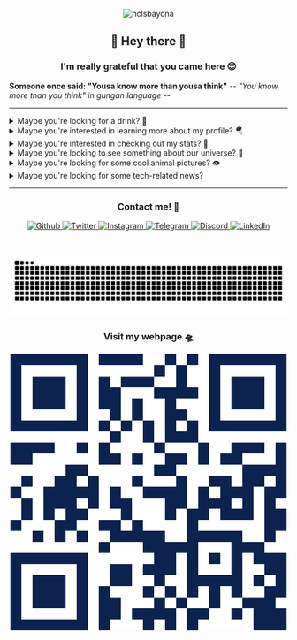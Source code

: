 <p align="center">

  <img src="https://socialify.git.ci/nclsbayona/nclsbayona/image?description=1&descriptionEditable=Come%20check%20my%20profile!&font=Bitter&pattern=Signal&theme=Dark" alt="nclsbayona" width="640" height="320" />

</p>

<h2 align="center">👋 Hey there 👋</h2>

<h3 align="center">I'm really grateful that you came here 😎</h3>

<!--p  align="center">
<img src="logo.png" alt="Logo" width="480">
</p-->



<p align="center">

  <strong align="center">Someone once said: &quot;Yousa know more than yousa think&quot;</strong>
  <i>-- &quot;You know more than you think&quot; in gungan language --</i>

</p>

----

<details>
<summary>Maybe you're looking for a drink? 🍹</summary>
<br />
<h4 align="center">Boxcar</h4>
<p align="center">

<img src="https://www.thecocktaildb.com/images/media/drink/pwgtpa1504366376.jpg" alt="Drink image" />

</p>
 
<h5 align="center">Alcoholic - Ordinary Drink</h5>

<h5 align="center">Neccesary ingredients</h5>
<table align="center">
<tr>
<td>
<table frame="box" rules="cols">
    <thead>
        <tr>
            <th style="padding-left: 1em; padding-right: 1em; text-align: center">Ingredient</th>
            <th style="padding-left: 1em; padding-right: 1em; text-align: center">Measure</th>
        </tr>
    </thead>
    <tbody>
        <tr>
            <td style="padding-left: 1em; padding-right: 1em; text-align: center; vertical-align: top">Gin</td>
            <td style="padding-left: 1em; padding-right: 1em; text-align: center; vertical-align: top">1 1/2 oz </td>
        </tr>
        <tr>
            <td style="padding-left: 1em; padding-right: 1em; text-align: center; vertical-align: top">Triple sec</td>
            <td style="padding-left: 1em; padding-right: 1em; text-align: center; vertical-align: top">1 oz </td>
        </tr>
        <tr>
            <td style="padding-left: 1em; padding-right: 1em; text-align: center; vertical-align: top">Lemon juice</td>
            <td style="padding-left: 1em; padding-right: 1em; text-align: center; vertical-align: top">1 tsp </td>
        </tr>
        <tr>
            <td style="padding-left: 1em; padding-right: 1em; text-align: center; vertical-align: top">Grenadine</td>
            <td style="padding-left: 1em; padding-right: 1em; text-align: center; vertical-align: top">1/2 tsp </td>
        </tr>
        <tr>
            <td style="padding-left: 1em; padding-right: 1em; text-align: center; vertical-align: top">Egg white</td>
            <td style="padding-left: 1em; padding-right: 1em; text-align: center; vertical-align: top">1 </td>
        </tr>
    </tbody>
</table>
</td>
</tr>
</table>



<p align="center">
In a shaker half-filled with ice cubes, combine all of the ingredients. Shake well. Strain into a sour glass.
</p>

----

</details>

<details>
<summary>Maybe you're interested in learning more about my profile? 🪂</summary>
<br />
<h5 align="center">👀 Visitor count</h5>
<p align="center">

<img src="https://profile-counter.glitch.me/nclsbayona/count.svg"/>

</p>
<p align="center">

<img src="https://img.shields.io/github/followers/nclsbayona?color=003153&logo=github&style=for-the-badge"/>
<img src="https://img.shields.io/github/last-commit/nclsbayona/nclsbayona?color=003153&logo=github&style=for-the-badge&label=Latest%20Profile%20Commit">

</p>
<p align="center">

<img src="https://github-profile-trophy.vercel.app/?username=nclsbayona&theme=dracula&no-frame=false&margin-w=5&margin-h=5&no-bg=true&column=4">

</p>

----

</details>
<details>
<summary>Maybe you're interested in checking out my stats? 🐣</summary>
<br />
<h4 align="center">General GitHub Stats 🌀</h4>

<p align="center">

<!--h5>😃 General Overview</h5-->
<img src="https://github-readme-stats.vercel.app/api?username=nclsbayona&show_icons=true&count_private=true&include_all_commits=true&locale=en&theme=tokyonight" width="260">

<!--h5>Life-Time Stats Overview 😃</h5-->
<img src="https://github-readme-streak-stats.herokuapp.com/?user=nclsbayona&theme=algolia" width="260">

</p>

<br />

<h4 align="center">🤖 Programming Languages Stats</h4>

<p align="center">

<!--h5>Most Used Languages Stats 💾</h5-->
<img src="https://github-readme-stats.vercel.app/api/top-langs/?username=nclsbayona&show_icons=true&locale=en&langs_count=5&theme=tokyonight">

</p>

<br />

<h4 align="center">⌚General Weekly-Stats</h4>
<table align="center">
<tr>
<td>
<table frame="box" rules="cols">
    <thead>
        <tr>
            <th style="padding-left: 1em; padding-right: 1em; text-align: center">Language name</th>
            <th style="padding-left: 1em; padding-right: 1em; text-align: center">Time spent</th>
        </tr>
    </thead>
    <tbody>
    </tbody>
</table>
</td>
<td>
<table frame="box" rules="cols">
    <thead>
        <tr>
            <th style="padding-left: 1em; padding-right: 1em; text-align: center">OS name</th>
            <th style="padding-left: 1em; padding-right: 1em; text-align: center">Time spent</th>
        </tr>
    </thead>
    <tbody>
    </tbody>
</table>
</td>
</tr>
</table>

----
</details>

<details>
<summary>Maybe you're looking to see something about our universe? 🔭</summary>

<br />
<h4 align="center">Eclipse Rings - ©️ Jerry Zhang (left), Baolong Chen (photographer) &amp; Amber Zhang (right) @ 2023-10-16</h4>
<p align="center">

<img src="https://apod.nasa.gov/apod/image/2310/AnnularProposal_Zhang_960.jpg" alt="Eclipse Rings image" />

</p>
 
<h5 align="center">She knew everything but the question. She was well aware that there would be a complete annular eclipse of the Sun visible from their driving destination: Lake Abert in Oregon.  She knew that the next ring-of-fire eclipse would occur in the USA only in 16 more years, making this a rare photographic opportunity.  She was comfortable with the plan: that she and her boyfriend would appear in front of the eclipse in silhouette, sometimes alone, and sometimes together.  She knew that the annular phase of this eclipse would last only a few minutes and she helped in the many hours of planning.  She could see their friend who set up the camera about 400 meters away at the bottom of a ridge.  What she didn't know was the question she would be asked. But she did know the answer: &quot;yes&quot;.   Album: Selected eclipse images sent in to APOD</h5>

----

</details>

<details>
<summary>Maybe you're looking for some cool animal pictures? 👁️</summary>

<br />
<table align="center">
<tr>
<td>
<img src="https://cdn.animality.xyz/dog/12.png" width="180"/>
</td>
<td>
<img src="https://cdn.animality.xyz/duck/14.png" width="180"/>
</td>
<td>
<img src="https://cdn.animality.xyz/fox/17.png" width="180"/>
</td>
</tr>
<tr>
<td>
<img src="https://cdn.animality.xyz/cat/19.png" width="180"/>
</td>
<td>
<img src="https://cdn.animality.xyz/bird/8.png" width="180"/>
</td>
<td>
<img src="https://cdn.animality.xyz/panda/2.png" width="180"/>
</td>
</tr>
<tr>
<td>
<img src="https://cdn.animality.xyz/redpanda/17.png" width="180"/>
</td>
<td>
<img src="https://cdn.animality.xyz/koala/1.png" width="180"/>
</td>
<td>
<img src="https://cdn.animality.xyz/whale/16.png" width="180"/>
</td>
</tr>
<tr>
<td>
<img src="https://cdn.animality.xyz/dolphin/19.png" width="180"/>
</td>
<td>
<img src="https://cdn.animality.xyz/kangaroo/6.png" width="180"/>
</td>
<td>
<img src="https://cdn.animality.xyz/rabbit/21.png" width="180"/>
</td>
</tr>
<tr>
<td>
<img src="https://cdn.animality.xyz/lion/24.png" width="180"/>
</td>
<td>
<img src="https://cdn.animality.xyz/bear/0.png" width="180"/>
</td>
<td>
<img src="https://cdn.animality.xyz/frog/22.png" width="180"/>
</td>
</tr>
<tr>
<td>
<img src="https://cdn.animality.xyz/penguin/17.png" width="180"/>
</td>
<td>
<img src="https://cdn.animality.xyz/axolotl/0.png" width="180"/>
</td>
<td>
<img src="https://cdn.animality.xyz/capybara/5.png" width="180"/>
</td>
</tr>
<tr>
<td>
<img src="https://cdn.animality.xyz/hedgehog/3.png" width="180"/>
</td>
<td>
<img src="https://cdn.animality.xyz/turtle/15.png" width="180"/>
</td>
<td>
<img src="https://cdn.animality.xyz/narwhal/10.png" width="180"/>
</td>
</tr>
<tr>
<td>
<img src="https://cdn.animality.xyz/squirrel/6.png" width="180"/>
</td>
<td>
<img src="https://cdn.animality.xyz/fish/11.png" width="180"/>
</td>
<td>
<img src="https://cdn.animality.xyz/horse/7.png" width="180"/>
</td>
</tr>
</table>

----

</details>


<details>
<summary>Maybe you're looking for some tech-related news? </summary>

<br />

<details>
<summary>How to edit a post on Instagram Threads - The Indian Express by Tech Desk</summary>
<p align="center">
<img src="https://images.indianexpress.com/2023/08/meta-threads-featured-reuters.jpg" alt="How to edit a post on Instagram Threads - The Indian Express" />

<a href="https://indianexpress.com/article/technology/tech-news-technology/how-to-edit-post-on-threads-8983600/" > You can now edit Threads posts, for free </a> 
</p>
<br />

</details>

<details>
<summary>Apple India Diwali sale: Top deals on iPhone, iPad, Mac, AirPods revealed | Mint - Mint by Livemint</summary>
<p align="center">
<img src="https://www.livemint.com/lm-img/img/2023/10/15/1600x900/APPLE-FRANCE-UPDATE-0_1697335702929_1697335783149.JPG" alt="Apple India Diwali sale: Top deals on iPhone, iPad, Mac, AirPods revealed | Mint - Mint" />

<a href="https://www.livemint.com/technology/gadgets/apple-india-diwali-sale-top-deals-on-iphone-ipad-mac-airpods-revealed-11697333873342.html" > Apple Festive Sale has begun from today offering exicitinh offers and discounts on a range of the Cupertino based company products including iPhone, iPad and more. </a> 
</p>
<br />

</details>

<details>
<summary>Dinosaur or medical term: Quiz session with doctors turns hilarious - Hindustan Times by Trisha Sengupta</summary>
<p align="center">
<img src="https://www.hindustantimes.com/ht-img/img/2023/10/14/1600x900/Quiz_doctors_1697298257243_1697298376177.png" alt="Dinosaur or medical term: Quiz session with doctors turns hilarious - Hindustan Times" />

<a href="https://www.hindustantimes.com/trending/dinosaur-or-medical-term-quiz-session-with-doctors-turns-hilarious-101697297797372.html" > Paul Tran, a medical educator quizzed doctors with hilarious questions. Watch his video here.  | Trending </a> 
</p>
<br />

</details>

<details>
<summary>Amazon Great Indian Festival: Fetch exciting coupons, deals on smartphones - Hindustan Times by Shreya Garg</summary>
<p align="center">
<img src="https://www.hindustantimes.com/ht-img/img/2023/10/13/1600x900/fr_1697203196878_1697203209319.jpg" alt="Amazon Great Indian Festival: Fetch exciting coupons, deals on smartphones - Hindustan Times" />

<a href="https://www.hindustantimes.com/technology/amazon-great-indian-festival-fetch-exciting-coupons-deals-on-smartphones-101697202639453.html" > Amazon Sale 2023 is the time when you can grab a smartphone of your choice at attractive discounted rate. Want to know about deals and offers? Then read on. </a> 
</p>
<br />

</details>

<details>
<summary>Super Mario Bros. Wonder Leaked Online Ahead Of Next Week's Release - Nintendo Life by Liam Doolan</summary>
<p align="center">
<img src="https://images.nintendolife.com/67d27ed7d53ca/1280x720.jpg" alt="Super Mario Bros. Wonder Leaked Online Ahead Of Next Week's Release - Nintendo Life" />

<a href="https://www.nintendolife.com/news/2023/10/super-mario-bros-wonder-leaked-online-ahead-of-next-weeks-release" > Watch out for spoilers </a> 
</p>
<br />

</details>



</details>


----

<h3 align="center">Contact me! 📇</h3>

<p align="center">
<a href="https://github.com/nclsbayona" target="_blank">
 <img alt="Github" src="https://img.shields.io/badge/GitHub-%2312180E.svg?&style=for-the-badge&logo=Github&logoColor=white">
</a>
<a href="https://twitter.com/nclsbayona" target="_blank">
 <img alt="Twitter" src="https://img.shields.io/badge/twitter-%231DA1F2.svg?&style=for-the-badge&logo=twitter&logoColor=white">
</a>
<a href="https://instagram.com/nclsbayona" target="_blank">
 <img alt="Instagram" src="https://img.shields.io/badge/-INSTAGRAM-critical?&style=for-the-badge&logo=instagram&logoColor=white">
</a>
<a href="https://t.me/nclsbayona" target="_blank">
 <img alt="Telegram" src="https://img.shields.io/badge/-TELEGRAM-blue?&style=for-the-badge&logo=telegram&logoColor=white">
</a>
<a href="https://www.discord.com/channels/@nclsbayona#6681" target="_blank">
 <img alt="Discord" src="https://img.shields.io/badge/-DISCORD-darkblue?&style=for-the-badge&logo=discord&logoColor=white">
</a>
<a href="https://www.linkedin.com/in/nclsbayona" target="_blank">
 <img alt="LinkedIn" src="https://img.shields.io/badge/-LINKEDIN-lightblue?&style=for-the-badge&logo=linkedin&logoColor=white">
</a>

</p>

<br />


<p align="center">

<img src="https://raw.githubusercontent.com/nclsbayona/Daily.dev-devcard-books/output/github-contribution-grid-snake-sissa.svg">

</p>

<h3 align="center">Visit my webpage 🛸</h3>

<p align="center">

<a href="https://nclsbayona.github.io" target="_blank">
 <img src="QR.png">
</a>

</p>
